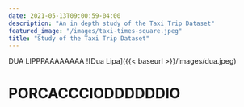 ```yaml
---
date: 2021-05-13T09:00:59-04:00
description: "An in depth study of the Taxi Trip Dataset"
featured_image: "/images/taxi-times-square.jpeg"
title: "Study of the Taxi Trip Dataset"
---
```


DUA LIPPPAAAAAAAA
![Dua Lipa]({{< baseurl >}}/images/dua.jpeg)

# PORCACCCIODDDDDDIO